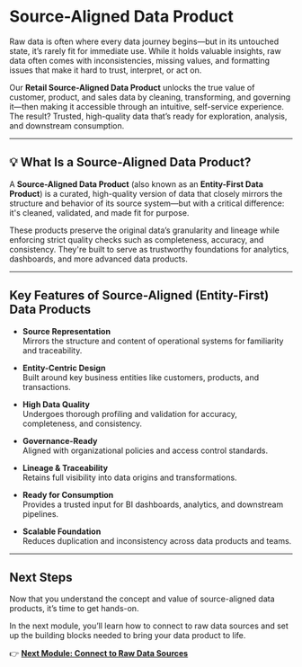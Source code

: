 # Source-Aligned Data Product
Raw data is often where every data journey begins—but in its untouched state, it’s rarely fit for immediate use. While it holds valuable insights, raw data often comes with inconsistencies, missing values, and formatting issues that make it hard to trust, interpret, or act on.

Our **Retail Source-Aligned Data Product** unlocks the true value of customer, product, and sales data by cleaning, transforming, and governing it—then making it accessible through an intuitive, self-service experience. The result? Trusted, high-quality data that’s ready for exploration, analysis, and downstream consumption.

---

## 💡 What Is a Source-Aligned Data Product?

A **Source-Aligned Data Product** (also known as an **Entity-First Data Product**) is a curated, high-quality version of data that closely mirrors the structure and behavior of its source system—but with a critical difference: it's cleaned, validated, and made fit for purpose.

These products preserve the original data’s granularity and lineage while enforcing strict quality checks such as completeness, accuracy, and consistency. They're built to serve as trustworthy foundations for analytics, dashboards, and more advanced data products.

---

## Key Features of Source-Aligned (Entity-First) Data Products

- **Source Representation**  
  Mirrors the structure and content of operational systems for familiarity and traceability.

- **Entity-Centric Design**  
  Built around key business entities like customers, products, and transactions.

- **High Data Quality**  
  Undergoes thorough profiling and validation for accuracy, completeness, and consistency.

- **Governance-Ready**  
  Aligned with organizational policies and access control standards.

- **Lineage & Traceability**  
  Retains full visibility into data origins and transformations.

- **Ready for Consumption**  
  Provides a trusted input for BI dashboards, analytics, and downstream pipelines.

- **Scalable Foundation**  
  Reduces duplication and inconsistency across data products and teams.

---

## Next Steps

Now that you understand the concept and value of source-aligned data products, it’s time to get hands-on.

In the next module, you’ll learn how to connect to raw data sources and set up the building blocks needed to bring your data product to life.

👉 [**Next Module: Connect to Raw Data Sources**](/learn_new/dp_foundations1_learn_track/data_source_connectivity/)

